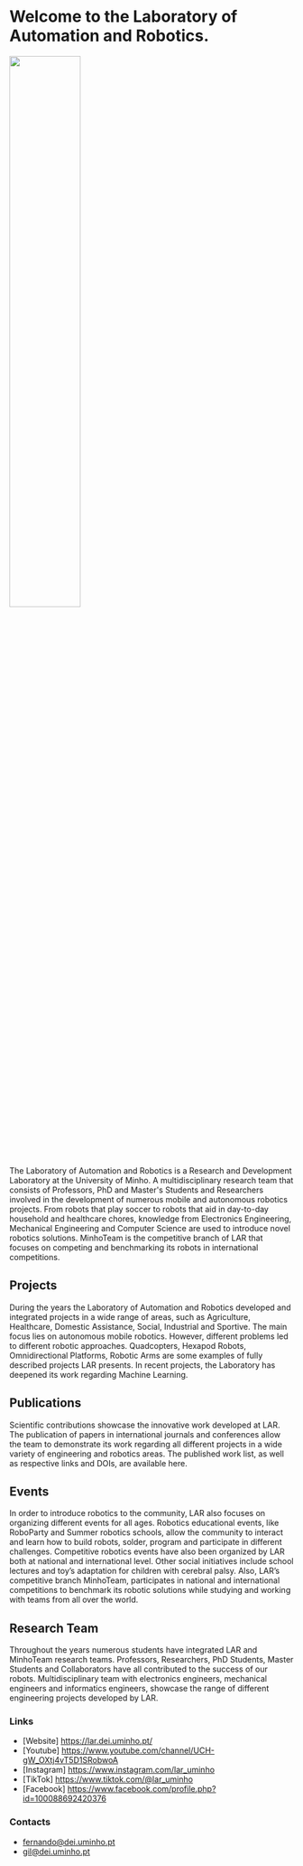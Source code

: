 # Welcome to the Laboratory of Automation and Robotics.
<img src="https://lar.dei.uminho.pt/front/img/LAR_logo_dark_v2.png" width="50%" height="50%">


The Laboratory of Automation and Robotics is a Research and Development Laboratory at the University of Minho. A multidisciplinary research team that consists of Professors, PhD and Master's Students and Researchers involved in the development of numerous mobile and autonomous robotics projects. From robots that play soccer to robots that aid in day-to-day household and healthcare chores, knowledge from Electronics Engineering, Mechanical Engineering and Computer Science are used to introduce novel robotics solutions. MinhoTeam is the competitive branch of LAR that focuses on competing and benchmarking its robots in international competitions.

## Projects

During the years the Laboratory of Automation and Robotics developed and integrated projects in a wide range of areas, such as Agriculture, Healthcare, Domestic Assistance, Social, Industrial and Sportive. The main focus lies on autonomous mobile robotics. However, different problems led to different robotic approaches. Quadcopters, Hexapod Robots, Omnidirectional Platforms, Robotic Arms are some examples of fully described projects LAR presents. In recent projects, the Laboratory has deepened its work regarding Machine Learning.

## Publications
Scientific contributions showcase the innovative work developed at LAR. The publication of papers in international journals and conferences allow the team to demonstrate its work regarding all different projects in a wide variety of engineering and robotics areas. The published work list, as well as respective links and DOIs, are available here.

## Events
In order to introduce robotics to the community, LAR also focuses on organizing different events for all ages. Robotics educational events, like RoboParty and Summer robotics schools, allow the community to interact and learn how to build robots, solder, program and participate in different challenges. Competitive robotics events have also been organized by LAR both at national and international level. Other social initiatives include school lectures and toy’s adaptation for children with cerebral palsy.
Also, LAR’s competitive branch MinhoTeam, participates in national and international competitions to benchmark its robotic solutions while studying and working with teams from all over the world.

## Research Team
Throughout the years numerous students have integrated LAR and MinhoTeam research teams. Professors, Researchers, PhD Students, Master Students and Collaborators have all contributed to the success of our robots. Multidisciplinary team with electronics engineers, mechanical engineers and informatics engineers, showcase the range of different engineering projects developed by LAR.

### Links
 - [Website] <https://lar.dei.uminho.pt/>
 - [Youtube] <https://www.youtube.com/channel/UCH-gW_OXtj4vT5D1SRobwoA>
 - [Instagram] <https://www.instagram.com/lar_uminho>
 - [TikTok] <https://www.tiktok.com/@lar_uminho>
 - [Facebook] <https://www.facebook.com/profile.php?id=100088692420376>
 
### Contacts
 - <fernando@dei.uminho.pt>
 - <gil@dei.uminho.pt>
